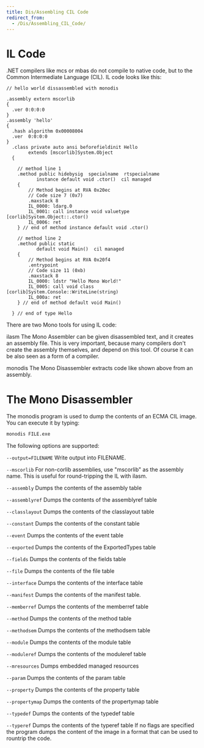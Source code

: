 ```yaml
---
title: Dis/Assembling CIL Code
redirect_from:
  - /Dis/Assembling_CIL_Code/
---
```


IL Code
=======

.NET compilers like mcs or mbas do not compile to native code, but to the Common Intermediate Language (CIL). IL code looks like this:

    // hello world dissassembled with monodis

    .assembly extern mscorlib
    {
      .ver 0:0:0:0
    }
    .assembly 'hello'
    {
      .hash algorithm 0x00008004
      .ver  0:0:0:0
    }
      .class private auto ansi beforefieldinit Hello
            extends [mscorlib]System.Object
      {

        // method line 1
        .method public hidebysig  specialname  rtspecialname
               instance default void .ctor()  cil managed
        {
            // Method begins at RVA 0x20ec
            // Code size 7 (0x7)
            .maxstack 8
            IL_0000: ldarg.0
            IL_0001: call instance void valuetype [corlib]System.Object::.ctor()
            IL_0006: ret
        } // end of method instance default void .ctor()

        // method line 2
        .method public static
               default void Main()  cil managed
        {
            // Method begins at RVA 0x20f4
            .entrypoint
            // Code size 11 (0xb)
            .maxstack 8
            IL_0000: ldstr "Hello Mono World!"
            IL_0005: call void class [corlib]System.Console::WriteLine(string)
            IL_000a: ret
        } // end of method default void Main()

      } // end of type Hello

There are two Mono tools for using IL code:

 ilasm
The Mono Assembler can be given disassembled text, and it creates an assembly file. This is very important, because many compilers don't create the assembly themselves, and depend on this tool. Of course it can be also seen as a form of a compiler.

 monodis
The Mono Disassembler extracts code like shown above from an assembly.

The Mono Disassembler
=====================

The monodis program is used to dump the contents of an ECMA CIL image. You can execute it by typing:

``` bash
monodis FILE.exe
```

The following options are supported:

`--output=FILENAME`
Write output into FILENAME.

`--mscorlib`
For non-corlib assemblies, use "mscorlib" as the assembly name. This is useful for round-tripping the IL with ilasm.

`--assembly`
Dumps the contents of the assembly table

`--assemblyref`
Dumps the contents of the assemblyref table

`--classlayout`
Dumps the contents of the classlayout table

`--constant`
Dumps the contents of the constant table

`--event`
Dumps the contents of the event table

`--exported`
Dumps the contents of the ExportedTypes table

`--fields`
Dumps the contents of the fields table

`--file`
Dumps the contents of the file table

`--interface`
Dumps the contents of the interface table

`--manifest`
Dumps the contents of the manifest table.

`--memberref`
Dumps the contents of the memberref table

`--method`
Dumps the contents of the method table

`--methodsem`
Dumps the contents of the methodsem table

`--module`
Dumps the contents of the module table

`--moduleref`
Dumps the contents of the moduleref table

`--mresources`
Dumps embedded managed resources

`--param`
Dumps the contents of the param table

`--property`
Dumps the contents of the property table

`--propertymap`
Dumps the contents of the propertymap table

`--typedef`
Dumps the contents of the typedef table

`--typeref`
Dumps the contents of the typeref table If no flags are specified the program dumps the content of the image in a format that can be used to rountrip the code.



